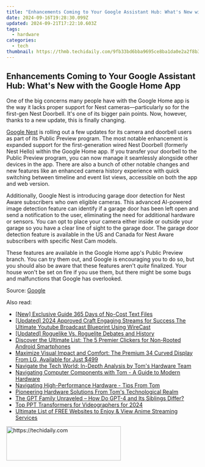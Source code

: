 ```yaml
---
title: "Enhancements Coming to Your Google Assistant Hub: What's New with the Google Home App"
date: 2024-09-16T19:28:30.099Z
updated: 2024-09-21T17:22:10.603Z
tags:
  - hardware
categories:
  - tech
thumbnail: https://thmb.techidaily.com/9fb33bd6bba9695ce8ba1da0e2a2f8b35a76e62cf2e1d56812a41fc12ff7dc0c.jpg
---
```


## Enhancements Coming to Your Google Assistant Hub: What's New with the Google Home App

One of the big concerns many people have with the Google Home app is the way it lacks proper support for Nest cameras—particularly so for the first-gen Nest Doorbell. It's one of its bigger pain points. Now, however, thanks to a new update, this is finally changing.

[Google Nest](https://win11-tips.techidaily.com/secure-your-digital-life-winning-crypto-apps-ranked-150-chars/) is rolling out a few updates for its camera and doorbell users as part of its Public Preview program. The most notable enhancement is expanded support for the first-generation wired Nest Doorbell (formerly Nest Hello) within the Google Home app. If you transfer your doorbell to the Public Preview program, you can now manage it seamlessly alongside other devices in the app. There are also a bunch of other notable changes and new features like an enhanced camera history experience with quick switching between timeline and event list views, accessible on both the app and web version.

 Additionally, Google Nest is introducing garage door detection for Nest Aware subscribers who own eligible cameras. This advanced AI-powered image detection feature can identify if a garage door has been left open and send a notification to the user, eliminating the need for additional hardware or sensors. You can opt to place your camera either inside or outside your garage so you have a clear line of sight to the garage door. The garage door detection feature is available in the US and Canada for Nest Aware subscribers with specific Nest Cam models.

 These features are available in the Google Home app's Public Preview branch. You can try them out, and Google is encouraging you to do so, but you should also be aware that these features aren't _quite_ finalized. Your house won't be set on fire if you use them, but there might be some bugs and malfunctions that Google has overlooked.

 Source: [Google](https://www.googlenestcommunity.com/t5/Blog/Public-Preview-updates-Expanded-support-for-Nest-Doorbell-1st-gen-and/ba-p/632891)

<ins class="adsbygoogle"
     style="display:block"
     data-ad-format="autorelaxed"
     data-ad-client="ca-pub-7571918770474297"
     data-ad-slot="1223367746"></ins>

<ins class="adsbygoogle"
     style="display:block"
     data-ad-client="ca-pub-7571918770474297"
     data-ad-slot="8358498916"
     data-ad-format="auto"
     data-full-width-responsive="true"></ins>

<span class="atpl-alsoreadstyle">Also read:</span>
<div><ul>
<li><a href="https://some-techniques.techidaily.com/new-exclusive-guide-365-days-of-no-cost-text-files/"><u>[New] Exclusive Guide 365 Days of No-Cost Text Files</u></a></li>
<li><a href="https://youtube-zero.techidaily.com/ed-2024-approved-craft-engaging-streams-for-success-the-ultimate-youtube-broadcast-blueprint-using-wirecast/"><u>[Updated] 2024 Approved Craft Engaging Streams for Success The Ultimate Youtube Broadcast Blueprint Using WireCast</u></a></li>
<li><a href="https://screen-sharing-recording.techidaily.com/updated-roguelike-vs-roguelite-debates-and-history/"><u>[Updated] Roguelike Vs. Roguelite Debates and History</u></a></li>
<li><a href="https://technical-tips.techidaily.com/discover-the-ultimate-list-the-5-premier-clickers-for-non-rooted-android-smartphones/"><u>Discover the Ultimate List: The 5 Premier Clickers for Non-Rooted Android Smartphones</u></a></li>
<li><a href="https://hardware-reviews.techidaily.com/maximize-visual-impact-and-comfort-the-premium-34-curved-display-from-lg-available-for-just-499/"><u>Maximize Visual Impact and Comfort: The Premium 34 Curved Display From LG, Available for Just $499</u></a></li>
<li><a href="https://hardware-reviews.techidaily.com/navigate-the-tech-world-in-depth-analysis-by-toms-hardware-team/"><u>Navigate the Tech World: In-Depth Analysis by Tom's Hardware Team</u></a></li>
<li><a href="https://hardware-reviews.techidaily.com/navigating-computer-components-with-tom-a-guide-to-modern-hardware/"><u>Navigating Computer Components with Tom - A Guide to Modern Hardware</u></a></li>
<li><a href="https://hardware-reviews.techidaily.com/navigating-high-performance-hardware-tips-from-tom/"><u>Navigating High-Performance Hardware - Tips From Tom</u></a></li>
<li><a href="https://hardware-reviews.techidaily.com/pioneering-hardware-solutions-from-toms-technological-realm/"><u>Pioneering Hardware Solutions From Tom's Technological Realm</u></a></li>
<li><a href="https://tech-haven.techidaily.com/the-gpt-family-unraveled-how-do-gpt-4-and-its-siblings-differ/"><u>The GPT Family Unraveled – How Do GPT-4 and Its Siblings Differ?</u></a></li>
<li><a href="https://screen-capture.techidaily.com/top-ppt-transformers-for-videographers-for-2024/"><u>Top PPT Transformers for Videographers for 2024</u></a></li>
<li><a href="https://video-capture.techidaily.com/ultimate-list-of-free-websites-to-enjoy-and-view-anime-streaming-services/"><u>Ultimate List of FREE Websites to Enjoy & View Anime Streaming Services</u></a></li>
</ul></div>

<!-- affiliate ads begin -->
<a href="https://25home.pxf.io/c/5597632/2148644/16836" target="_top" id="2148644">
  <img src="//a.impactradius-go.com/display-ad/16836-2148644" border="0" alt="https://techidaily.com" width="300" height="90"/>
</a>
<img height="0" width="0" src="https://25home.pxf.io/i/5597632/2148644/16836" style="position:absolute;visibility:hidden;" border="0" />
<!-- affiliate ads end -->

